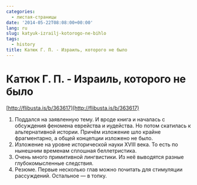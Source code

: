 ```yaml
---
categories:
  - листая-страницы
date: '2014-05-22T08:08:00+00:00'
lang: ru
slug: katyuk-izrailj-kotorogo-ne-bihlo
tags:
  - history
title: Катюк Г. П. - Израиль, которого не было
---
```


# Катюк Г. П. - Израиль, которого не было

[http://flibusta.is/b/363617](http://flibusta.is/b/363617)

<!--more-->

1.  Поддался на заявленную тему. И вроде книга и началась с обсуждения феномена еврейства и иудейства. Но потом скатилась к альтернативной истории. Причём изложение шло крайне фрагментарно, а общей концепции изложено не было.
2.  Изложение на уровне исторической науки XVIII века. То есть по нынешним временам сплошная беллетристика.
3.  Очень много примитивной лингвистики. Из неё выводятся разные глубокомысленные следствия.
4.  Резюме. Первые несколько глав можно почитать для стимуляции рассуждений. Остальное — в топку.
